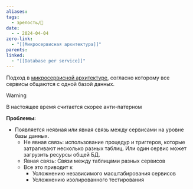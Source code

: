 ```yaml
---
aliases: 
tags:
  - зрелость/🌱
date:
  - - 2024-04-04
zero-link:
  - "[[Микросервисная архитектура]]"
parents: 
linked:
  - "[[Database per service]]"
---
```

Подход в [микросервисной архитектуре](Микросервисная%20архитектура.md), согласно которому все сервисы общаются с одной базой данных. 

> [!WARNING]
> В настоящее время считается скорее анти-патерном

**Проблемы:**
- Появляется неявная или явная связь между сервисами на уровне базы данных.
	- Не явная связь: использование процедур и триггеров, которые затрагивают несколько разных таблиц. Или один сервис может загрузить ресурсы общей БД.
	- Явная связь: Связи между таблицами разных сервисов
	- Все это приводит к
		- Усложнению независимого масштабирования сервисов
		- Усложнению изолированного тестирования
